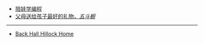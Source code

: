 <!-- docs/_sidebar.md -->

* [陪娃学编程](/docs/KidsStudyProgram.md)
* [父母送给孩子最好的礼物，*五斗橱*](/docs/WuDouChu.md)


***
* <i class="fa fa-home" aria-hidden="true"></i> [Back Hall Hillock Home](http://hallhillock.com)
